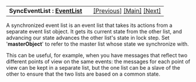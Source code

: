 <table width="100%" data-border="0" data-cellspacing="0"
data-cellpadding="3" data-bgcolor="#C0C0C0">
<colgroup>
<col style="width: 50%" />
<col style="width: 50%" />
</colgroup>
<tbody>
<tr>
<td style="text-align: left;"><strong>SyncEventList : <a
href="eventlist.htm">EventList</a><br />
</strong></td>
<td style="text-align: right;"><a
href="externaleventlist.htm">[Previous]</a> <a
href="generalintroduction.htm">[Main]</a> <a
href="randomfiringscript.htm">[Next]</a></td>
</tr>
</tbody>
</table>

  
A synchronized event list is an event list that takes its actions from a
separate event list object. It gets its current state from the other
list, and advancing our state advances the other list's state in lock
step. Set '**masterObject**' to refer to the master list whose state we
synchronize with.  
  
This can be useful, for example, when you have messages that reflect two
different points of view on the same events: the messages for each point
of view can be kept in a separate list, but the one list can be a slave
of the other to ensure that the two lists are based on a common state.  
  
  
